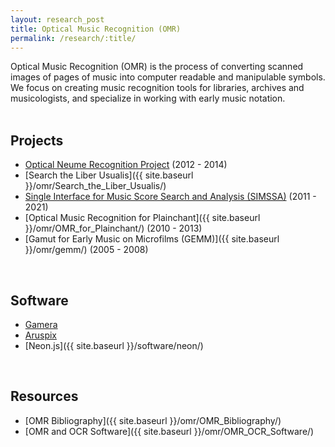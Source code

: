 ```yaml
---
layout: research_post
title: Optical Music Recognition (OMR)
permalink: /research/:title/
---
```


Optical Music Recognition (OMR) is the process of converting scanned images of pages of music into computer readable and manipulable symbols. We focus on creating music recognition tools for libraries, archives and musicologists, and specialize in working with early music notation.  
<br>

## Projects

* [Optical Neume Recognition Project](https://www.cs.bham.ac.uk/~aps/research/projects/neumes/) (2012 - 2014)
* [Search the Liber Usualis]({{ site.baseurl }}/omr/Search_the_Liber_Usualis/)
* [Single Interface for Music Score Search and Analysis (SIMSSA)](https://simssa.ca/) (2011 - 2021)
* [Optical Music Recognition for Plainchant]({{ site.baseurl }}/omr/OMR_for_Plainchant/) (2010 - 2013)
* [Gamut for Early Music on Microfilms (GEMM)]({{ site.baseurl }}/omr/gemm/) (2005 - 2008)  
<br>

## Software

* [Gamera](http://gamera.informatik.hsnr.de/)
* [Aruspix](http://www.aruspix.net/)
* [Neon.js]({{ site.baseurl }}/software/neon/)  
<br>

## Resources

* [OMR Bibliography]({{ site.baseurl }}/omr/OMR_Bibliography/)
* [OMR and OCR Software]({{ site.baseurl }}/omr/OMR_OCR_Software/)
